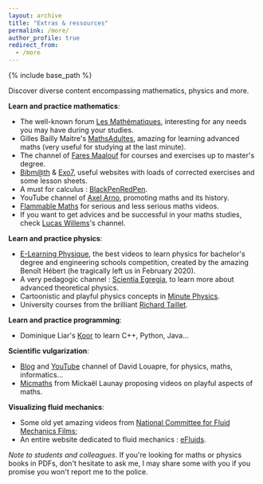 ```yaml
---
layout: archive
title: "Extras & ressources"
permalink: /more/
author_profile: true
redirect_from:
  - /more
---
```


{% include base_path %}

Discover diverse content encompassing mathematics, physics and more.

<b>Learn and practice mathematics</b>:
- The well-known forum [Les Mathématiques](https://les-mathematiques.net), interesting for any needs you may have during your studies.
- Gilles Bailly Maitre's [MathsAdultes](https://www.youtube.com/channel/UC9Vaxx3-gWuBxt38pao4XCQ), amazing for learning advanced maths (very useful for studying at the last minute).
- The channel of [Fares Maalouf](https://www.youtube.com/@FaresMaalouf) for courses and exercises up to master's degree.
- [Bibm@th](https://www.bibmath.net) &  [Exo7](http://exo7.emath.fr),  useful websites with loads of corrected exercises and some lesson sheets.
- A must for calculus : [BlackPenRedPen](https://www.youtube.com/@blackpenredpen).
- YouTube channel of [Axel Arno](https://www.youtube.com/@Axel_Arno), promoting maths and its history.
- [Flammable Maths](https://www.youtube.com/@PapaFlammy69) for serious and less serious maths videos.
- If you want to get advices and be successful in your maths studies, check [Lucas Willems](https://www.youtube.com/@lcswillems)'s channel.


<b>Learn and practice physics</b>:
- [E-Learning Physique](https://www.youtube.com/@e-learningphysique4910), the best videos to learn physics for bachelor's degree and engineering schools competition, created by the amazing Benoît Hébert (he tragically left us in February 2020).
- A very pedagogic channel : [Scientia Egregia](https://www.youtube.com/@antoinebrgt), to learn more about advanced theoretical physics.
- Cartoonistic and playful physics concepts in [Minute Physics](https://www.youtube.com/@MinutePhysics).
- University courses from the brilliant [Richard Taillet](https://www.youtube.com/@richardtaillet).

<b>Learn and practice programming</b>:
- Dominique Liar's [Koor](https://www.youtube.com/@DominiqueLiard06) to learn C++, Python, Java...

<b>Scientific vulgarization</b>:
- [Blog](https://scienceetonnante.com) and [YouTube](https://www.youtube.com/channel/UCaNlbnghtwlsGF-KzAFThqA) channel of David Louapre, for physics, maths, informatics...
- [Micmaths](https://www.youtube.com/@Micmaths) from Mickaël Launay proposing videos on playful aspects of maths.

<b>Visualizing fluid mechanics</b>:
- Some old yet amazing videos from [National Committee for Fluid Mechanics Films](https://web.mit.edu/hml/ncfmf.html);
- An entire website dedicated to fluid mechanics : [eFluids](http://www.efluids.com).

<i>Note to students and colleagues</i>. If you're looking for maths or physics books in PDFs, don't hesitate to ask me, I may share some with you if you promise you won't report me to the police.
